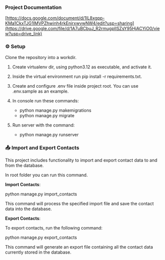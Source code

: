 ### Project Documentation
[https://docs.google.com/document/d/1IL8xgpp-KMa1CkxTJG1lMVPZhwinh4rkEnirxwvwNW4/edit?usp=sharing](https://drive.google.com/file/d/1A7uBCbuJ_R2rmugplISZsY95HjACYiO0/view?usp=drive_link)

### ⚙️ Setup

Clone the repository into a workdir.

1. Create virtualenv dir, using python3.12 as executable, and activate it.

2. Inside the virtual environment run pip install -r requirements.txt.

3. Create and configure .env file inside project root. You can use .env.sample as an example.

4. In console run these commands:
   - python manage.py makemigrations
   - python manage.py migrate

5. Run server with the command:
   - python manage.py runserver

###  📤 Import and Export Contacts

This project includes functionality to import and export contact data to and from the database. 

In root folder you can run this command.

<b>Import Contacts</b>:

python manage.py import_contacts

This command will process the specified import file and save the contact data into the database.

<b>Export Contacts</b>:

To export contacts, run the following command:

python manage.py export_contacts

This command will generate an export file containing all the contact data currently stored in the database.
